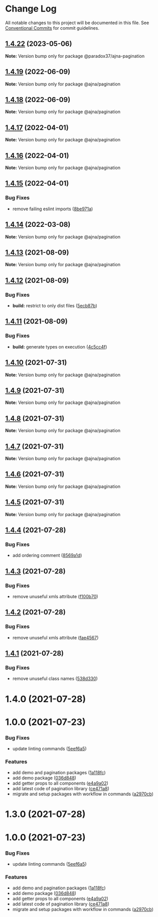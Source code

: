 # Change Log

All notable changes to this project will be documented in this file.
See [Conventional Commits](https://conventionalcommits.org) for commit guidelines.

## [1.4.22](https://github.com/paradox37/ajna/compare/@paradox37/ajna-pagination@1.4.21...@paradox37/ajna-pagination@1.4.22) (2023-05-06)

**Note:** Version bump only for package @paradox37/ajna-pagination







## [1.4.19](https://github.com/niconiahi/ajna/compare/@ajna/pagination@1.4.18...@ajna/pagination@1.4.19) (2022-06-09)

**Note:** Version bump only for package @ajna/pagination





## [1.4.18](https://github.com/niconiahi/ajna/compare/@ajna/pagination@1.4.17...@ajna/pagination@1.4.18) (2022-06-09)

**Note:** Version bump only for package @ajna/pagination





## [1.4.17](https://github.com/niconiahi/ajna/compare/@ajna/pagination@1.4.16...@ajna/pagination@1.4.17) (2022-04-01)

**Note:** Version bump only for package @ajna/pagination





## [1.4.16](https://github.com/niconiahi/ajna/compare/@ajna/pagination@1.4.15...@ajna/pagination@1.4.16) (2022-04-01)

**Note:** Version bump only for package @ajna/pagination





## [1.4.15](https://github.com/niconiahi/ajna/compare/@ajna/pagination@1.4.14...@ajna/pagination@1.4.15) (2022-04-01)


### Bug Fixes

* remove failing eslint imports ([8be971a](https://github.com/niconiahi/ajna/commit/8be971a93482a663a765afe42a0a6645c6d9674b))





## [1.4.14](https://github.com/niconiahi/ajna/compare/@ajna/pagination@1.4.13...@ajna/pagination@1.4.14) (2022-03-08)

**Note:** Version bump only for package @ajna/pagination





## [1.4.13](https://github.com/niconiahi/ajna/compare/@ajna/pagination@1.4.12...@ajna/pagination@1.4.13) (2021-08-09)

**Note:** Version bump only for package @ajna/pagination





## [1.4.12](https://github.com/niconiahi/ajna/compare/@ajna/pagination@1.4.11...@ajna/pagination@1.4.12) (2021-08-09)


### Bug Fixes

* **build:** restrict to only dist files ([5ecb87b](https://github.com/niconiahi/ajna/commit/5ecb87b210e6b3c0f4ea96caa6138ff8e1d27754))





## [1.4.11](https://github.com/niconiahi/ajna/compare/@ajna/pagination@1.4.10...@ajna/pagination@1.4.11) (2021-08-09)


### Bug Fixes

* **build:** generate types on execution ([4c5cc4f](https://github.com/niconiahi/ajna/commit/4c5cc4fc3a640a406116403e54d2a3f4a0bf3cd8))





## [1.4.10](https://github.com/niconiahi/ajna/compare/@ajna/pagination@1.4.9...@ajna/pagination@1.4.10) (2021-07-31)

**Note:** Version bump only for package @ajna/pagination





## [1.4.9](https://github.com/niconiahi/ajna/compare/@ajna/pagination@1.4.8...@ajna/pagination@1.4.9) (2021-07-31)

**Note:** Version bump only for package @ajna/pagination





## [1.4.8](https://github.com/niconiahi/ajna/compare/@ajna/pagination@1.4.8...@ajna/pagination@1.4.8) (2021-07-31)

**Note:** Version bump only for package @ajna/pagination





## [1.4.7](https://github.com/niconiahi/ajna/compare/@ajna/pagination@1.4.6...@ajna/pagination@1.4.7) (2021-07-31)

**Note:** Version bump only for package @ajna/pagination





## [1.4.6](https://github.com/niconiahi/ajna/compare/@ajna/pagination@1.4.5...@ajna/pagination@1.4.6) (2021-07-31)

**Note:** Version bump only for package @ajna/pagination





## [1.4.5](https://github.com/niconiahi/ajna/compare/@ajna/pagination@1.4.4...@ajna/pagination@1.4.5) (2021-07-31)

**Note:** Version bump only for package @ajna/pagination





## [1.4.4](https://github.com/niconiahi/ajna/compare/@ajna/pagination@1.4.3...@ajna/pagination@1.4.4) (2021-07-28)


### Bug Fixes

* add ordering comment ([8569a1d](https://github.com/niconiahi/ajna/commit/8569a1d6e6a47e10472d3cf528b7ba7701519929))





## [1.4.3](https://github.com/niconiahi/ajna/compare/@ajna/pagination@1.4.2...@ajna/pagination@1.4.3) (2021-07-28)


### Bug Fixes

* remove unuseful xmls attribute ([f100b70](https://github.com/niconiahi/ajna/commit/f100b70ea1fcd3f66c4705991a5a6a329ac29e00))





## [1.4.2](https://github.com/niconiahi/ajna/compare/@ajna/pagination@1.4.1...@ajna/pagination@1.4.2) (2021-07-28)


### Bug Fixes

* remove unuseful xmls attribute ([fae4567](https://github.com/niconiahi/ajna/commit/fae4567d365cd740c3ad8d3f825ad54ce9e42d5b))





## [1.4.1](https://github.com/niconiahi/ajna/compare/@ajna/pagination@1.4.0...@ajna/pagination@1.4.1) (2021-07-28)


### Bug Fixes

* remove unuseful class names ([538d330](https://github.com/niconiahi/ajna/commit/538d330d61e328bfe76d5749917977c652ba38e0))





# 1.4.0 (2021-07-28)



# 1.0.0 (2021-07-23)


### Bug Fixes

* update linting commands ([5eef6a5](https://github.com/niconiahi/ajna/commit/5eef6a5415446025a0d55fdf49b17c1acb9c1a12))


### Features

* add demo and pagination packages ([1a118fc](https://github.com/niconiahi/ajna/commit/1a118fcc8be8a6d42540afe7d51cd927f768aefd))
* add demo package ([036d848](https://github.com/niconiahi/ajna/commit/036d84882015eab5c9cc7958516054458dd0476c))
* add getter props to all components ([e4a9a02](https://github.com/niconiahi/ajna/commit/e4a9a02a2feaf37b901a2801778af5612d945677))
* add latest code of pagination library ([ce471a8](https://github.com/niconiahi/ajna/commit/ce471a83de2bf6bae2a3b1e634bed25e24367350))
* migrate and setup packages with workflow in commands ([a2970cb](https://github.com/niconiahi/ajna/commit/a2970cbe5a6bebe8df875e040df14651dbab0e0b))





# 1.3.0 (2021-07-28)



# 1.0.0 (2021-07-23)


### Bug Fixes

* update linting commands ([5eef6a5](https://github.com/niconiahi/ajna/commit/5eef6a5415446025a0d55fdf49b17c1acb9c1a12))


### Features

* add demo and pagination packages ([1a118fc](https://github.com/niconiahi/ajna/commit/1a118fcc8be8a6d42540afe7d51cd927f768aefd))
* add demo package ([036d848](https://github.com/niconiahi/ajna/commit/036d84882015eab5c9cc7958516054458dd0476c))
* add getter props to all components ([e4a9a02](https://github.com/niconiahi/ajna/commit/e4a9a02a2feaf37b901a2801778af5612d945677))
* add latest code of pagination library ([ce471a8](https://github.com/niconiahi/ajna/commit/ce471a83de2bf6bae2a3b1e634bed25e24367350))
* migrate and setup packages with workflow in commands ([a2970cb](https://github.com/niconiahi/ajna/commit/a2970cbe5a6bebe8df875e040df14651dbab0e0b))
